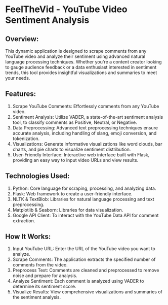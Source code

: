 # FeelTheVid - YouTube Video Sentiment Analysis

## Overview:

This dynamic application is designed to scrape comments from any YouTube video and analyze their sentiment using advanced natural language processing techniques. Whether you're a content creator looking to gauge audience feedback or a data enthusiast interested in sentiment trends, this tool provides insightful visualizations and summaries to meet your needs.

## Features:

1. Scrape YouTube Comments: Effortlessly comments from any YouTube video.
2. Sentiment Analysis: Utilize VADER, a state-of-the-art sentiment analysis tool, to classify comments as Positive, Neutral, or Negative.
3. Data Preprocessing: Advanced text preprocessing techniques ensure accurate analysis, including handling of slang, emoji conversion, and tokenization.
4. Visualizations: Generate informative visualizations like word clouds, bar charts, and pie charts to visualize sentiment distribution.
5. User-Friendly Interface: Interactive web interface built with Flask, providing an easy way to input video URLs and view results.

## Technologies Used:

1. Python: Core language for scraping, processing, and analyzing data.
2. Flask: Web framework to create a user-friendly interface.
3. NLTK & TextBlob: Libraries for natural language processing and text preprocessing.
4. Matplotlib & Seaborn: Libraries for data visualization.
5. Google API Client: To interact with the YouTube Data API for comment extraction.

## How It Works:

1. Input YouTube URL: Enter the URL of the YouTube video you want to analyze.
2. Scrape Comments: The application extracts the specified number of comments from the video.
3. Preprocess Text: Comments are cleaned and preprocessed to remove noise and prepare for analysis.
4. Analyze Sentiment: Each comment is analyzed using VADER to determine its sentiment score.
5. Visualize Results: View comprehensive visualizations and summaries of the sentiment analysis.
